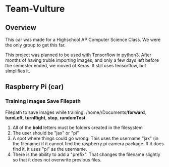 # Team-Vulture

## Overview
This car was made for a Highschool AP Computer Science Class.
We were the only group to get this far. 

This project was planned to be used with Tensorflow in python3. After months of having truble importing images, and only a few days left before the semester ended, we moved ot Keras. It still uses tensorflow, but simplifies it.


## Raspberry Pi (car)

### Training Images Save Filepath

Filepath to save images while training: /home/<username>/Documents/**forward**, **turnLeft**, **turnRight**, **stop**, **randomTest**
  
1. All of the **bold** letters must be folders created in the filesystem
2. The user should be "jax" or "pi"
3. A spot where things could go wrong: This uses the username "jax" (in the filename) if it cannot find the raspberry pi camera package. If it does find it, it uses "pi" as the username.
4. There is the ability to add a "prefix". That changes the filename slightly so that it does not overwrite previous files.

  
